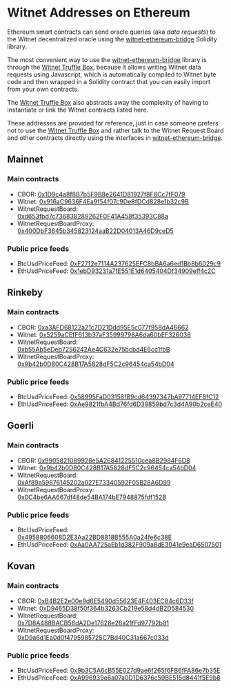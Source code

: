 # Witnet Addresses on Ethereum

Ethereum smart contracts can send oracle queries (aka _data requests_) to the Witnet decentralized oracle using the
[witnet-ethereum-bridge] Solidity library.

The most convenient way to use the [witnet-ethereum-bridge] library is through the [Witnet Truffle Box], because it
allows writing Witnet data requests using Javascript, which is automatically compiled to Witnet byte code and then
wrapped in a Solidity contract that you can easily import from your own contracts.

The [Witnet Truffle Box] also abstracts away the complexity of having to instantiate or link the Witnet contracts
listed here. 

These addresses are provided for reference, just in case someone prefers not to use the [Witnet Truffle Box] and
rather talk to the Witnet Request Board and other contracts directly using the interfaces in [witnet-ethereum-bridge].

## Mainnet

### Main contracts
* CBOR: [0x1D9c4a8f8B7b5F9B8e2641D81927f8F8Cc7fF079](https://etherscan.io/address/0x1D9c4a8f8B7b5F9B8e2641D81927f8F8Cc7fF079)
* Witnet: [0x916aC9636F4Ea9f54f07c9De8fDCd828e1b32c9B](https://etherscan.io/address/0x916aC9636F4Ea9f54f07c9De8fDCd828e1b32c9B)
* WitnetRequestBoard: [0xd653fbd7c736838289262F0F41A458f35393C88a](https://etherscan.io/address/0xd653fbd7c736838289262F0F41A458f35393C88a)
* WitnetRequestBoardProxy: [0x400DbF3645b345823124aaB22D04013A46D9ceD5](https://etherscan.io/address/0x400DbF3645b345823124aaB22D04013A46D9ceD5)

### Public price feeds
* BtcUsdPriceFeed: [0xF2712e7114A237625EFC8bBA6a6ed1Bb8b6029c9](https://etherscan.io/address/0xF2712e7114A237625EFC8bBA6a6ed1Bb8b6029c9)
* EthUsdPriceFeed: [0x1ebD93231a7fE551E1d6405404Df34909eff4c2C](https://etherscan.io/address/0x1ebD93231a7fE551E1d6405404Df34909eff4c2C)

## Rinkeby

### Main contracts
* CBOR: [0xa3AFD68122a21c7D21Ddd95E5c077f958dA46662](https://rinkeby.etherscan.io/address/0xa3AFD68122a21c7D21Ddd95E5c077f958dA46662)
* Witnet: [0x5259aCEfF613b37aF35999798A6da60bEF326038](https://rinkeby.etherscan.io/address/0x5259aCEfF613b37aF35999798A6da60bEF326038)
* WitnetRequestBoard: [0xb55Ab5eDeb7256242Ae4C632e75bcbd4E6cc1fbB](https://rinkeby.etherscan.io/address/0xb55Ab5eDeb7256242Ae4C632e75bcbd4E6cc1fbB)
* WitnetRequestBoardProxy: [0x9b42b0D80C428B17A5828dF5C2c96454ca54bD04](https://rinkeby.etherscan.io/address/0x9b42b0D80C428B17A5828dF5C2c96454ca54bD04)

### Public price feeds
* BtcUsdPriceFeed: [0x58995FaD03158fB9cd64397347bA97714EF8fC12](https://rinkeby.etherscan.io/address/0x58995FaD03158fB9cd64397347bA97714EF8fC12)
* EthUsdPriceFeed: [0xAe9821fbA4Bd76fd6D39859bd7c3d4A90b2ceE40](https://rinkeby.etherscan.io/address/0xAe9821fbA4Bd76fd6D39859bd7c3d4A90b2ceE40)

## Goerli

### Main contracts
* CBOR: [0x9905821089928e5A26841225510cea8B2984F6D8](https://goerli.etherscan.io/address/0x9905821089928e5A26841225510cea8B2984F6D8#contracts)
* Witnet: [0x9b42b0D80C428B17A5828dF5C2c96454ca54bD04](https://goerli.etherscan.io/address/0x9b42b0D80C428B17A5828dF5C2c96454ca54bD04#contracts)
* WitnetRequestBoard: [0xAf89a59876145202a027E73340592F05B28A6D99](https://goerli.etherscan.io/address/0xAf89a59876145202a027E73340592F05B28A6D99#contracts)
* WitnetRequestBoardProxy: [0x0C4be6AA667df48de54BA174bE7948875fdf152B](https://goerli.etherscan.io/address/0x0C4be6AA667df48de54BA174bE7948875fdf152B#contracts)

### Public price feeds
* BtcUsdPriceFeed: [0x4958806608D2E3Aa22BD8818B555A0a24fe6c38E](https://goerli.etherscan.io/address/0x4958806608D2E3Aa22BD8818B555A0a24fe6c38E#contracts)
* EthUsdPriceFeed: [0xAa0AA725aEb1d382F909a8dE3041e9eaD6507501](https://goerli.etherscan.io/address/0xAa0AA725aEb1d382F909a8dE3041e9eaD6507501#contracts)

## Kovan

### Main contracts
* CBOR: [0xB4B2E2e00e9d6E5490d55623E4F403EC84c6D33f](https://kovan.etherscan.io/address/0xB4B2E2e00e9d6E5490d55623E4F403EC84c6D33f#contracts)
* Witnet: [0xD9465D38f50f364b3263Cb219e58d4dB2D584530](https://kovan.etherscan.io/address/0xD9465D38f50f364b3263Cb219e58d4dB2D584530#contracts)
* WitnetRequestBoard: [0x7D8A488BACB56dA2De17628e26a21fFd97792b81](https://kovan.etherscan.io/address/0x7D8A488BACB56dA2De17628e26a21fFd97792b81#contracts)
* WitnetRequestBoardProxy: [0xD9a6d1Ea0d0f4795985725C7Bd40C31a667c033d](https://kovan.etherscan.io/address/0xD9a6d1Ea0d0f4795985725C7Bd40C31a667c033d#contracts)

### Public price feeds
* BtcUsdPriceFeed: [0x9b3C5A6cB55E027d9ae6f265f6FB6fFA86e7b35E](https://kovan.etherscan.io/address/0x9b3C5A6cB55E027d9ae6f265f6FB6fFA86e7b35E#contracts)
* EthUsdPriceFeed: [0xA996939e6a07a0D1D6376c59BE515d8441f5E9b8](https://kovan.etherscan.io/address/0xA996939e6a07a0D1D6376c59BE515d8441f5E9b8#contracts)

[witnet-ethereum-bridge]: https://github.com/witnet/witnet-ethereum-bridge
[Witnet Truffle Box]: /try/use-from-ethereum